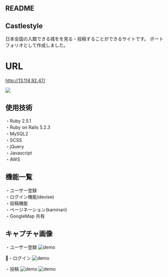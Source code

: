 ## README

 ## Castlestyle
日本全国の入館できる城をを見る・投稿することができるサイトです。  ポートフォリオとして作成しました。
# URL
<http://13.114.92.47/>

![](https://i.gyazo.com/2a1a23c249a4281f20703328a6427015.jpg)

## 使用技術

・Ruby 2.5.1<br>
・Ruby on Rails 5.2.3<br>
・MySQL2<br>
・SCSS<br>・jQuery<br>
・Javascript  
・AWS

## 機能一覧

・ユーザー登録<br>
・ログイン機能(devise)<br>
・投稿機能<br>
・ページネーション(kaminari)<br>
・GoogleMap 共有

## キャプチャ画像

・ユーザー登録
![demo](https://gyazo.com/263c0cb560fa4919a92e4f579301e043/raw)

・ログイン
![demo](https://gyazo.com/571129bb42f2d1bab8574ac560c356a2/raw)

・投稿
![demo](https://gyazo.com/50435e971c08e6b267df8fbdf59757d0/raw)
![demo](https://gyazo.com/4193a4166d20ce6917711860767bb645/raw)
